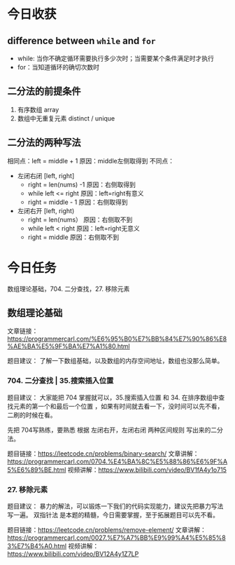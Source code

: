 # 今日收获

## difference between `while` and `for`
- while: 当你不确定循环需要执行多少次时；当需要某个条件满足时才执行
- for：当知道循环的确切次数时

## 二分法的前提条件
1. 有序数组 array
2. 数组中无重复元素 distinct / unique

## 二分法的两种写法
相同点：left = middle + 1  原因：middle左侧取得到
不同点：
- 左闭右闭 [left, right]
  - right = len(nums) -1  原因：右侧取得到
  - while left <= right  原因：left=right有意义
  - right = middle - 1   原因：右侧取得到
- 左闭右开 [left, right)
  - right = len(nums）  原因：右侧取不到
  - while left < right  原因：left=right无意义
  - right = middle     原因：右侧取不到

## 

# 今日任务

数组理论基础，704. 二分查找，27. 移除元素  

## 数组理论基础  

文章链接：https://programmercarl.com/%E6%95%B0%E7%BB%84%E7%90%86%E8%AE%BA%E5%9F%BA%E7%A1%80.html

题目建议： 了解一下数组基础，以及数组的内存空间地址，数组也没那么简单。

### 704. 二分查找 | 35.搜索插入位置

题目建议： 大家能把 704 掌握就可以，35.搜索插入位置 和 34. 在排序数组中查找元素的第一个和最后一个位置 ，如果有时间就去看一下，没时间可以先不看，二刷的时候在看。

先把 704写熟练，要熟悉 根据 左闭右开，左闭右闭 两种区间规则 写出来的二分法。

题目链接：https://leetcode.cn/problems/binary-search/
文章讲解：https://programmercarl.com/0704.%E4%BA%8C%E5%88%86%E6%9F%A5%E6%89%BE.html
视频讲解：https://www.bilibili.com/video/BV1fA4y1o715

 
### 27. 移除元素

题目建议：  暴力的解法，可以锻炼一下我们的代码实现能力，建议先把暴力写法写一遍。 双指针法 是本题的精髓，今日需要掌握，至于拓展题目可以先不看。 

题目链接：https://leetcode.cn/problems/remove-element/ 
文章讲解：https://programmercarl.com/0027.%E7%A7%BB%E9%99%A4%E5%85%83%E7%B4%A0.html
视频讲解：https://www.bilibili.com/video/BV12A4y1Z7LP
